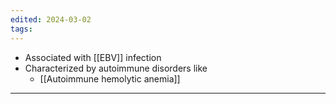 ```yaml
---
edited: 2024-03-02
tags:
---
```

- Associated with [[EBV]] infection
- Characterized by autoimmune disorders like
	- [[Autoimmune hemolytic anemia]] 

---

